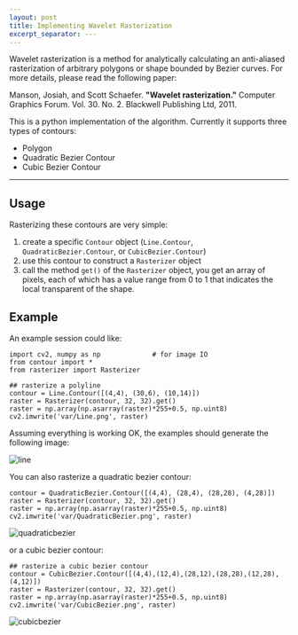 ```yaml
---
layout: post
title: Implementing Wavelet Rasterization
excerpt_separator: ---
---
```


Wavelet rasterization is a method for analytically calculating an anti-aliased rasterization of arbitrary polygons or shape bounded by Bezier curves. For more details, please read the following paper:

Manson, Josiah, and Scott Schaefer. **"Wavelet rasterization."** Computer Graphics Forum. Vol. 30. No. 2. Blackwell Publishing Ltd, 2011.

This is a python implementation of the algorithm. Currently it supports three types of contours:
* Polygon
* Quadratic Bezier Contour
* Cubic Bezier Contour

---


Usage
-----
Rasterizing these contours are very simple:

1. create a specific `Contour` object (`Line.Contour`, `QuadraticBezier.Contour`, or `CubicBezier.Contour`)
2. use this contour to construct a `Rasterizer` object
3. call the method `get()` of the `Rasterizer` object, you get an array of pixels, each of which has a value range from 0 to 1 that indicates the local transparent of the shape.

Example
-------
An example session could like:

    import cv2, numpy as np             # for image IO
    from contour import *
    from rasterizer import Rasterizer
    
    ## rasterize a polyline
    contour = Line.Contour([(4,4), (30,6), (10,14)])
    raster = Rasterizer(contour, 32, 32).get()
    raster = np.array(np.asarray(raster)*255+0.5, np.uint8)
    cv2.imwrite('var/Line.png', raster)

Assuming everything is working OK, the examples should generate the following image:

![line](https://f.cloud.github.com/assets/2270240/566814/829ae7dc-c6a0-11e2-91ee-45184f5a8a1d.png)

You can also rasterize a quadratic bezier contour:

    contour = QuadraticBezier.Contour([(4,4), (28,4), (28,28), (4,28)])
    raster = Rasterizer(contour, 32, 32).get()
    raster = np.array(np.asarray(raster)*255+0.5, np.uint8)
    cv2.imwrite('var/QuadraticBezier.png', raster)

![quadraticbezier](https://f.cloud.github.com/assets/2270240/566816/8646ba6e-c6a0-11e2-9cd0-19cd058768b8.png)

or a cubic bezier contour:

    ## rasterize a cubic bezier contour
    contour = CubicBezier.Contour([(4,4),(12,4),(28,12),(28,28),(12,28),(4,12)])
    raster = Rasterizer(contour, 32, 32).get()
    raster = np.array(np.asarray(raster)*255+0.5, np.uint8)
    cv2.imwrite('var/CubicBezier.png', raster)

![cubicbezier](https://f.cloud.github.com/assets/2270240/566823/a0f4b2d0-c6a0-11e2-8b89-e1045d573714.png)
